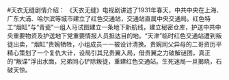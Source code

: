 #天衣无缝剧情介绍：
 《天衣无缝》电视剧讲述了1931年春天，中共中央在上海、广东大浦、哈尔滨等城市建立了红色交通站，交通站直属中央交通局。红色特工“烟缸”与“青瓷”一组人马试图建立一条地下新航线，建立秘密仓库，护送中共中央重要物资及护送地下党重要情报人员抵达目的地。“天津”临时红色交通站遭到叛徒出卖，“烟缸”贵婉牺牲，小组成员一一被设计清换。贵婉同父异母的二哥资历平精心策划了一个复仇大计，设局引其兄贵翼入局，借贵翼之力破解谜团，真正的“叛谍”浮出水面，兄弟同心铲除叛徒，重建红色交通站。生死迷局一旦揭晓，石破天惊。

 
